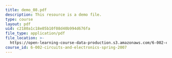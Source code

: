 ```yaml
---
title: demo_08.pdf
description: This resource is a demo file.
type: course
layout: pdf
uid: c2180a1c18e05b10f08d40b994d676fa
file_type: application/pdf
file_location: >-
  https://open-learning-course-data-production.s3.amazonaws.com/6-002-circuits-and-electronics-spring-2007/c2180a1c18e05b10f08d40b994d676fa_demo_08.pdf
course_id: 6-002-circuits-and-electronics-spring-2007
---
```

